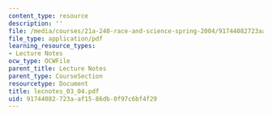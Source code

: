 ```yaml
---
content_type: resource
description: ''
file: /media/courses/21a-240-race-and-science-spring-2004/91744082723aaf1586db0f97c6bf4f29_lecnotes_03_04.pdf
file_type: application/pdf
learning_resource_types:
- Lecture Notes
ocw_type: OCWFile
parent_title: Lecture Notes
parent_type: CourseSection
resourcetype: Document
title: lecnotes_03_04.pdf
uid: 91744082-723a-af15-86db-0f97c6bf4f29
---
```

